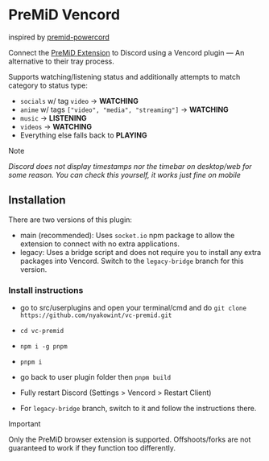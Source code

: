 # PreMiD Vencord
inspired by [premid-powercord](https://github.com/MulverineX/premid-powercord)

Connect the [PreMiD Extension](https://premid.app) to Discord using a Vencord plugin — An alternative to their tray process.

Supports watching/listening status and additionally attempts to match category to status type:
- `socials` w/ tag `video` -> **WATCHING**
- `anime` w/ tags `["video", "media", "streaming"]` -> **WATCHING**
- `music` -> **LISTENING**
- `videos` -> **WATCHING**
- Everything else falls back to **PLAYING**

> [!NOTE]
> *Discord does not display timestamps nor the timebar on desktop/web for some reason. You can check this yourself, it works just fine on mobile*


## Installation
There are two versions of this plugin:
- main (recommended): Uses `socket.io` npm package to allow the extension to connect with no extra applications.
- legacy: Uses a bridge script and does not require you to install any extra packages into Vencord. Switch to the `legacy-bridge` branch for this version.

### Install instructions

-  go to src/userplugins and open your terminal/cmd and do `git clone https://github.com/nyakowint/vc-premid.git`
- `cd vc-premid`
- `npm i -g pnpm` 
- `pnpm i` 
- go back to user plugin folder then `pnpm build`
- Fully restart Discord (Settings > Vencord > Restart Client)

- For `legacy-bridge` branch, switch to it and follow the instructions there.

> [!IMPORTANT]
> Only the PreMiD browser extension is supported. Offshoots/forks are not guaranteed to work if they function too differently.
